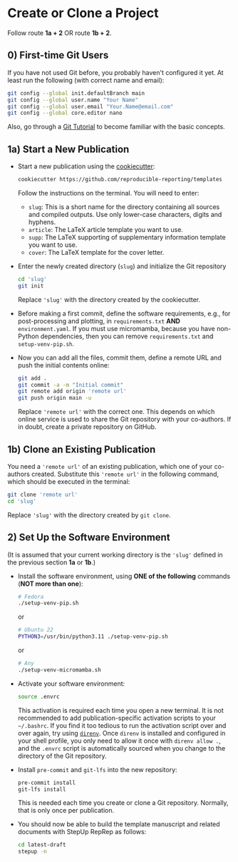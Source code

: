 # Create or Clone a Project

Follow route **1a + 2** OR route **1b + 2**.

## 0) First-time Git Users

If you have not used Git before, you probably haven't configured it yet.
At least run the following (with correct name and email):

```bash
git config --global init.defaultBranch main
git config --global user.name "Your Name"
git config --global user.email "Your.Name@email.com"
git config --global core.editor nano
```

Also, go through a [Git Tutorial](https://www.w3schools.com/git/default.asp?remote=github) to become familiar with the basic concepts.


## 1a) Start a New Publication

- Start a new publication using the [cookiecutter](https://github.com/cookiecutter/cookiecutter):

    ```bash
    cookiecutter https://github.com/reproducible-reporting/templates
    ```

    Follow the instructions on the terminal.
    You will need to enter:

    - `slug`:
      This is a short name for the directory containing all sources and compiled outputs.
      Use only lower-case characters, digits and hyphens.
    - `article`:
      The LaTeX article template you want to use.
    - `supp`:
      The LaTeX supporting of supplementary information template you want to use.
    - `cover`:
      The LaTeX template for the cover letter.

- Enter the newly created directory (`slug`) and initialize the Git repository

    ```bash
    cd 'slug'
    git init
    ```

    Replace `'slug'` with the directory created by the cookiecutter.

- Before making a first commit, define the software requirements,
  e.g., for post-processing and plotting, in `requirements.txt` **AND** `environment.yaml`.
  If you must use micromamba, because you have non-Python dependencies,
  then you can remove `requirements.txt`  and `setup-venv-pip.sh`.

- Now you can add all the files, commit them, define a remote URL and push the initial contents online:

    ```bash
    git add .
    git commit -a -m "Initial commit"
    git remote add origin 'remote url'
    git push origin main -u
    ```

    Replace `'remote url'` with the correct one.
    This depends on which online service is used to share the Git repository with your co-authors.
    If in doubt, create a private repository on GitHub.


## 1b) Clone an Existing Publication

You need a `'remote url'` of an existing publication, which one of your co-authors created.
Substitute this `'remote url'` in the following command, which should be executed in the terminal:

```bash
git clone 'remote url'
cd 'slug'
```

Replace `'slug'` with the directory created by `git clone`.


## 2) Set Up the Software Environment

(It is assumed that your current working directory is the `'slug'`
defined in the previous section **1a** or **1b**.)

- Install the software environment, using **ONE of the following** commands (**NOT more than one**):

    ```bash
    # Fedora
    ./setup-venv-pip.sh
    ```

    or

    ```bash
    # Ubuntu 22
    PYTHON3=/usr/bin/python3.11 ./setup-venv-pip.sh
    ```

    or

    ```bash
    # Any
    ./setup-venv-micromamba.sh
    ```

- Activate your software environment:

    ```bash
    source .envrc
    ```

    This activation is required each time you open a new terminal.
    It is not recommended to add publication-specific activation scripts to your `~/.bashrc`.
    If you find it too tedious to run the activation script over and over again,
    try using [`direnv`](https://github.com/direnv/direnv).
    Once `direnv` is installed and configured in your shell profile,
    you only need to allow it once with `direnv allow .`,
    and the `.envrc` script is automatically sourced
    when you change to the directory of the Git repository.


- Install `pre-commit` and `git-lfs` into the new repository:

    ```bash
    pre-commit install
    git-lfs install
    ```

    This is needed each time you create or clone a Git repository.
    Normally, that is only once per publication.

- You should now be able to build the template manuscript and related documents
  with StepUp RepRep as follows:

    ```bash
    cd latest-draft
    stepup -n
    ```
